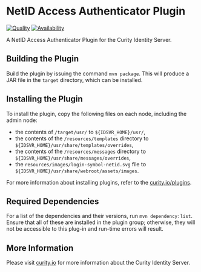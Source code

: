 # NetID Access Authenticator Plugin

[![Quality](https://img.shields.io/badge/quality-production-green)](https://curity.io/resources/code-examples/status/)
[![Availability](https://img.shields.io/badge/availability-binary-blue)](https://curity.io/resources/code-examples/status/)

A NetID Access Authenticator Plugin for the Curity Identity Server.

## Building the Plugin


Build the plugin by issuing the command `mvn package`. This will produce a JAR file in the `target` directory, which can be installed.

## Installing the Plugin

To install the plugin, copy the following files on each node, including the admin node:

- the contents of `/target/usr/` to `${IDSVR_HOME}/usr/`,
- the contents of the `/resources/templates` directory to `${IDSVR_HOME}/usr/share/templates/overrides`,
- the contents of the `/resources/messages` directory to `${IDSVR_HOME}/usr/share/messages/overrides`,
- the `resources/images/login-symbol-netid.svg` file to `${IDSVR_HOME}/usr/share/webroot/assets/images`.

For more information about installing plugins, refer to the [curity.io/plugins](https://support.curity.io/docs/latest/developer-guide/plugins/index.html#plugin-installation).

## Required Dependencies

For a list of the dependencies and their versions, run `mvn dependency:list`. Ensure that all of these are installed in the plugin group; otherwise, they will not be accessible to this plug-in and run-time errors will result.

## More Information

Please visit [curity.io](https://curity.io/) for more information about the Curity Identity Server.
